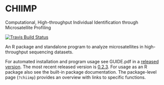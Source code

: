 # CHIIMP
Computational, High-throughput Individual Identification through Microsatellite Profiling

[![Travis Build Status](https://travis-ci.org/ShawHahnLab/chiimp.svg?branch=master)](https://travis-ci.org/ShawHahnLab/chiimp)

An R package and standalone program to analyze microsatellites in
high-throughput sequencing datasets.

For automated installation and program usage see GUIDE.pdf in a
[released version](https://github.com/ShawHahnLab/chiimp/releases).
The most recent released version is [0.2.3](https://github.com/ShawHahnLab/chiimp/releases/tag/0.2.3).
For usage as an R package also see the built-in package documentation.  The
package-level page (`?chiimp`) provides an overview with links to specific
functions.
